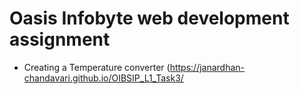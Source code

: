 # Oasis Infobyte web development assignment
- Creating a Temperature converter (https://janardhan-chandavari.github.io/OIBSIP_L1_Task3/
